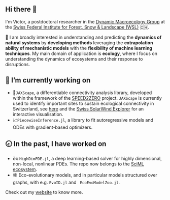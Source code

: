 ## Hi there 👋

I'm Victor, a postdoctoral researcher in the [Dynamic Macroecology Group](https://www.wsl.ch/de/ueber-die-wsl/organisation/forschungseinheiten/landschaftsdynamik/dynamische-makrooekologie/) at the [Swiss Federal Institute for Forest, Snow & Landscape (WSL)](https://www.wsl.ch/en/index.html) 🇨🇭.
<br>

🌱 I am broadly interested in understanding and predicting the **dynamics of natural systems** by **developing methods** leveraging the **extrapolation ability of mechanistic models** with the **flexibility of machine learning techniques**. My main domain of application is **ecology**, where I focus on understanding the dynamics of ecosystems and their response to disruptions. 

## 🔭 I’m currently working on

- 🦌`JAXScape`, a differentiable connectivity analysis library, developed within the framework of the [SPEED2ZERO](https://speed2zero.ethz.ch/en/) project. `JAXScape` is currently used to identify important sites to sustain ecological connectivity in Switzerland, see [here](https://github.com/vboussange/CH_connectivity_analysis) and the [Swiss SolarWind Explorer](https://swiss-solarwind-explorer-v1.ethz.ch) for an interactive visualisation.
- 📈`PiecewiseInference.jl`, a library to fit autoregressive models and ODEs with gradient-based optimizers.

## 🕣 In the past, I have worked on 
- $\partial x$ `HighDimPDE.jl`, a deep learning-based solver for highly dimensional, non-local, nonlinear PDEs. The repo now belongs to the [SciML ecosystem](https://sciml.ai).
- 🕸️ Eco-evolutionary models, and in particular models structured over graphs, with e.g. `EvoID.jl` and ` EcoEvoModelZoo.jl`.

Check out my [website](https://vboussange.github.io) to know more.

